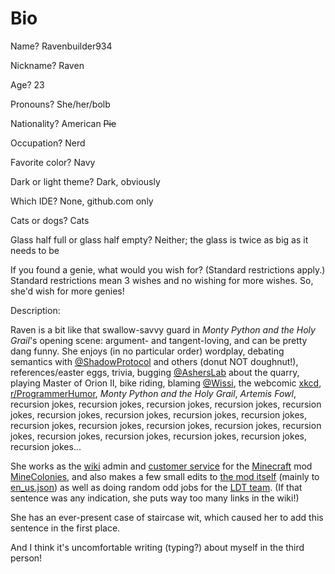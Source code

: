 
# Bio

Name?     Ravenbuilder934

Nickname?   Raven

Age?    23

Pronouns?   She/her/bolb

Nationality?    American ~~Pie~~

Occupation?     Nerd

Favorite color?   Navy

Dark or light theme?    Dark, obviously

Which IDE?    None, github.com only

Cats or dogs?   Cats

Glass half full or glass half empty?    Neither; the glass is twice as big as it needs to be

If you found a genie, what would you wish for? (Standard restrictions apply.)     Standard restrictions mean 3 wishes and no wishing for more wishes. So, she'd wish for more genies!

Description:

Raven is a bit like that swallow-savvy guard in *Monty Python and the Holy Grail*'s opening scene: argument- and tangent-loving, and can be pretty dang funny. She enjoys (in no particular order) wordplay, debating semantics with [@ShadowProtocol](https://github.com/ShadowProtocol) and others (donut NOT doughnut!), references/easter eggs, trivia, bugging [@AshersLab](https://github.com/asherslab) about the quarry, playing Master of Orion II, bike riding, blaming [@Wissi](https://github.com/wissi), the webcomic [xkcd](https://xkcd.com/), [r/ProgrammerHumor](https://www.reddit.com/r/ProgrammerHumor/), *Monty Python and the Holy Grail*, *Artemis Fowl*, recursion jokes, recursion jokes, recursion jokes, recursion jokes, recursion jokes, recursion jokes, recursion jokes, recursion jokes, recursion jokes, recursion jokes, recursion jokes, recursion jokes, recursion jokes, recursion jokes, recursion jokes, recursion jokes, recursion jokes, recursion jokes, recursion jokes...

She works as the [wiki](https://wiki.minecolonies.ldtteam.com/) admin and [customer service](https://discord.minecolonies.com) for the [Minecraft](https://www.minecraft.net/) mod [MineColonies](https://www.curseforge.com/minecraft/mc-mods/minecolonies), and also makes a few small edits to [the mod itself](https://github.com/ldtteam/minecolonies/issues) (mainly to [en_us.json](https://github.com/ldtteam/minecolonies/blob/version/1.15/src/main/resources/assets/minecolonies/lang/en_us.json)) as well as doing random odd jobs for the [LDT team](https://github.com/ldtteam). (If that sentence was any indication, she puts way too many links in the wiki!)

She has an ever-present case of staircase wit, which caused her to add this sentence in the first place.

And I think it's uncomfortable writing (typing?) about myself in the third person!

<!-- Help I'm trapped in a Github bio factory -->
